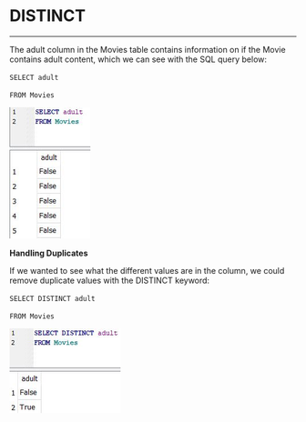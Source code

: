 # DISTINCT

****

The adult column in the Movies table contains information on if the Movie contains adult content, which we can see with the SQL query below:

`SELECT adult`&#x20;

`FROM Movies`

![](../.gitbook/assets/adult.jpg)

**Handling Duplicates**

If we wanted to see what the different values are in the column, we could remove duplicate values with the DISTINCT keyword:

`SELECT DISTINCT adult`&#x20;

`FROM Movies`



![](../.gitbook/assets/distinct.jpg)



